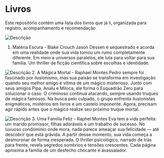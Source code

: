 # Livros
Este repositório contém uma lista dos livros que já li, organizada para registro, acompanhamento e recomendação

![Descrição](https://www.google.com/imgres?q=materia%20escura%20livro&imgurl=https%3A%2F%2Fintrinseca.com.br%2Fwp-content%2Fuploads%2F2023%2F05%2FMateriaEscura_G.jpg&imgrefurl=https%3A%2F%2Fintrinseca.com.br%2Flivro%2Fmateria-escura%2F&docid=34gTx5JCCONX7M&tbnid=vygo5wo1HhWC7M&vet=12ahUKEwjp2qLP7ZOMAxWfpZUCHQQ1Pe8QM3oECGgQAA..i&w=243&h=349&hcb=2&ved=2ahUKEwjp2qLP7ZOMAxWfpZUCHQQ1Pe8QM3oECGgQAA)
1. Matéria Escura - Blake Crouch
Jason Dessen é sequestrado e acorda em uma realidade onde sua vida tomou um rumo completamente diferente. Em meio a universos paralelos, ele luta para voltar para sua família. Um thriller de ficção científica sobre escolhas e identidade.

![Descrição](https://www.google.com/imgres?q=magica%20mortal&imgurl=https%3A%2F%2Fm.media-amazon.com%2Fimages%2FI%2F919%2BLCGBrML.jpg&imgrefurl=https%3A%2F%2Fwww.amazon.com.br%2Fm%25C3%25A1gica-mortal-aventura-Esquadr%25C3%25A3o-Zero%2Fdp%2F8555342635&docid=mRygRBgqW7B7wM&tbnid=-cVjywEKvDMmNM&vet=12ahUKEwiwy-j47ZOMAxXyjJUCHac0JV8QM3oECBcQAA..i&w=1571&h=2480&hcb=2&ved=2ahUKEwiwy-j47ZOMAxXyjJUCHac0JV8QM3oECBcQAA)
2. A Mágica Mortal - Raphael Montes
Pedro sempre foi fascinado por ilusionismo, mas sua paixão se transforma em investigação quando seu melhor amigo é vítima de um mágico misterioso. Junto com seus amigos Pipa, Analu e Miloca, ele forma o Esquadrão Zero para solucionar o caso. O criminoso continua atacando, sempre usando truques de mágica famosos. Na busca pelo culpado, o grupo enfrenta ilusionistas enigmáticos, mistérios em livros e um castelo imponente. Agora, precisam agir rápido antes que o mágico realize seu próximo truque mortal.

![Descrição](https://www.google.com/imgres?q=uma%20fam%C3%ADlia%20feliz%20raphael%20montes&imgurl=https%3A%2F%2Fm.media-amazon.com%2Fimages%2FI%2F81WjGu5a5ZL.jpg&imgrefurl=https%3A%2F%2Fwww.amazon.com.br%2FUma-fam%25C3%25ADlia-feliz-Raphael-Montes%2Fdp%2F853593703X&docid=gcQop_xUrTX5AM&tbnid=a5gqDqW7jyFqDM&vet=12ahUKEwia37vh7ZOMAxUYjJUCHcEEKf0QM3oECBoQAA..i&w=1654&h=2480&hcb=2&ved=2ahUKEwia37vh7ZOMAxUYjJUCHcEEKf0QM3oECBoQAA)
3. Uma Familía Feliz - Raphel Montes
Eva tem a vida perfeita: um marido promissor, filhas adoráveis e um trabalho de sucesso. No luxuoso condomínio onde mora, nada parece ameaçar sua felicidade — até descobrir que está grávida. A partir desse momento, sua vida começa a desmoronar de forma inesperada. O thriller psicológico, narrado de trás para frente, revela segredos sombrios e tensões crescentes. Cada página aproxima a família de um desfecho chocante e avassalador.
